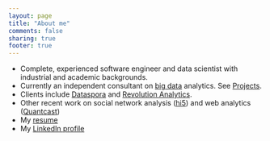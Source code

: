 ```yaml
---
layout: page
title: "About me"
comments: false
sharing: true
footer: true
---
```




  * Complete, experienced software engineer and data scientist with industrial and academic backgrounds.  
  * Currently an independent consultant on <a href="http://www.mckinsey.com/mgi/publications/big_data/">big data</a> analytics. See [Projects](projects.html).
  * Clients include <a href="http://dataspora.com/">Dataspora</a> and <a href="http://www.revolutionanalytics.com/">Revolution Analytics</a>.
  * Other recent work on social network analysis (<a href="http://hi5.com/">hi5</a>) and web analytics (<a href="http://quantcast.com/">Quantcast</a>)
  * My <a href="resume.html">resume</a>
  * My <a href="http://www.linkedin.com/in/piccolbo">LinkedIn profile</a>
